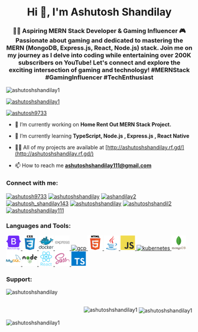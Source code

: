 <h1 align="center">Hi 👋, I'm Ashutosh Shandilay</h1>
<h3 align="center">👨‍💻 Aspiring MERN Stack Developer & Gaming Influencer 🎮 Passionate about gaming and dedicated to mastering the MERN (MongoDB, Express.js, React, Node.js) stack. Join me on my journey as I delve into coding while entertaining over 200K subscribers on YouTube! Let's connect and explore the exciting intersection of gaming and technology! #MERNStack #GamingInfluencer #TechEnthusiast</h3>

<p align="left"> <img src="https://komarev.com/ghpvc/?username=ashutoshshandilay1&label=Profile%20views&color=0e75b6&style=flat" alt="ashutoshshandilay1" /> </p>

<p align="left"> <a href="https://github.com/ryo-ma/github-profile-trophy"><img src="https://github-profile-trophy.vercel.app/?username=ashutoshshandilay1" alt="ashutoshshandilay1" /></a> </p>

<p align="left"> <a href="https://twitter.com/ashutosh9733" target="blank"><img src="https://img.shields.io/twitter/follow/ashutosh9733?logo=twitter&style=for-the-badge" alt="ashutosh9733" /></a> </p>

- 🔭 I’m currently working on **Home Rent Out MERN Stack Project.**

- 🌱 I’m currently learning **TypeScript, Node.js , Express.js , React Native**

- 👨‍💻 All of my projects are available at [http://ashutoshshandilay.rf.gd/](http://ashutoshshandilay.rf.gd/)

- 📫 How to reach me **ashutoshshandilay111@gmail.com**

<h3 align="left">Connect with me:</h3>
<p align="left">
<a href="https://twitter.com/ashutosh9733" target="blank"><img align="center" src="https://raw.githubusercontent.com/rahuldkjain/github-profile-readme-generator/master/src/images/icons/Social/twitter.svg" alt="ashutosh9733" height="30" width="40" /></a>
<a href="https://linkedin.com/in/ashutoshshandilay" target="blank"><img align="center" src="https://raw.githubusercontent.com/rahuldkjain/github-profile-readme-generator/master/src/images/icons/Social/linked-in-alt.svg" alt="ashutoshshandilay" height="30" width="40" /></a>
<a href="https://fb.com/ashandilay2" target="blank"><img align="center" src="https://raw.githubusercontent.com/rahuldkjain/github-profile-readme-generator/master/src/images/icons/Social/facebook.svg" alt="ashandilay2" height="30" width="40" /></a>
<a href="https://instagram.com/ashutosh_shandilay143" target="blank"><img align="center" src="https://raw.githubusercontent.com/rahuldkjain/github-profile-readme-generator/master/src/images/icons/Social/instagram.svg" alt="ashutosh_shandilay143" height="30" width="40" /></a>
<a href="https://www.youtube.com/c/ashutoshshandilay" target="blank"><img align="center" src="https://raw.githubusercontent.com/rahuldkjain/github-profile-readme-generator/master/src/images/icons/Social/youtube.svg" alt="ashutoshshandilay" height="30" width="40" /></a>
<a href="https://www.hackerrank.com/ashutoshshandil2" target="blank"><img align="center" src="https://raw.githubusercontent.com/rahuldkjain/github-profile-readme-generator/master/src/images/icons/Social/hackerrank.svg" alt="ashutoshshandil2" height="30" width="40" /></a>
<a href="https://www.leetcode.com/ashutoshshandilay111" target="blank"><img align="center" src="https://raw.githubusercontent.com/rahuldkjain/github-profile-readme-generator/master/src/images/icons/Social/leet-code.svg" alt="ashutoshshandilay111" height="30" width="40" /></a>
</p>

<h3 align="left">Languages and Tools:</h3>
<p align="left"> <a href="https://getbootstrap.com" target="_blank" rel="noreferrer"> <img src="https://raw.githubusercontent.com/devicons/devicon/master/icons/bootstrap/bootstrap-plain-wordmark.svg" alt="bootstrap" width="40" height="40"/> </a> <a href="https://www.w3schools.com/css/" target="_blank" rel="noreferrer"> <img src="https://raw.githubusercontent.com/devicons/devicon/master/icons/css3/css3-original-wordmark.svg" alt="css3" width="40" height="40"/> </a> <a href="https://www.docker.com/" target="_blank" rel="noreferrer"> <img src="https://raw.githubusercontent.com/devicons/devicon/master/icons/docker/docker-original-wordmark.svg" alt="docker" width="40" height="40"/> </a> <a href="https://expressjs.com" target="_blank" rel="noreferrer"> <img src="https://raw.githubusercontent.com/devicons/devicon/master/icons/express/express-original-wordmark.svg" alt="express" width="40" height="40"/> </a> <a href="https://cloud.google.com" target="_blank" rel="noreferrer"> <img src="https://www.vectorlogo.zone/logos/google_cloud/google_cloud-icon.svg" alt="gcp" width="40" height="40"/> </a> <a href="https://www.w3.org/html/" target="_blank" rel="noreferrer"> <img src="https://raw.githubusercontent.com/devicons/devicon/master/icons/html5/html5-original-wordmark.svg" alt="html5" width="40" height="40"/> </a> <a href="https://www.java.com" target="_blank" rel="noreferrer"> <img src="https://raw.githubusercontent.com/devicons/devicon/master/icons/java/java-original.svg" alt="java" width="40" height="40"/> </a> <a href="https://developer.mozilla.org/en-US/docs/Web/JavaScript" target="_blank" rel="noreferrer"> <img src="https://raw.githubusercontent.com/devicons/devicon/master/icons/javascript/javascript-original.svg" alt="javascript" width="40" height="40"/> </a> <a href="https://kubernetes.io" target="_blank" rel="noreferrer"> <img src="https://www.vectorlogo.zone/logos/kubernetes/kubernetes-icon.svg" alt="kubernetes" width="40" height="40"/> </a> <a href="https://www.mongodb.com/" target="_blank" rel="noreferrer"> <img src="https://raw.githubusercontent.com/devicons/devicon/master/icons/mongodb/mongodb-original-wordmark.svg" alt="mongodb" width="40" height="40"/> </a> <a href="https://www.mysql.com/" target="_blank" rel="noreferrer"> <img src="https://raw.githubusercontent.com/devicons/devicon/master/icons/mysql/mysql-original-wordmark.svg" alt="mysql" width="40" height="40"/> </a> <a href="https://nodejs.org" target="_blank" rel="noreferrer"> <img src="https://raw.githubusercontent.com/devicons/devicon/master/icons/nodejs/nodejs-original-wordmark.svg" alt="nodejs" width="40" height="40"/> </a> <a href="https://reactjs.org/" target="_blank" rel="noreferrer"> <img src="https://raw.githubusercontent.com/devicons/devicon/master/icons/react/react-original-wordmark.svg" alt="react" width="40" height="40"/> </a> <a href="https://sass-lang.com" target="_blank" rel="noreferrer"> <img src="https://raw.githubusercontent.com/devicons/devicon/master/icons/sass/sass-original.svg" alt="sass" width="40" height="40"/> </a> <a href="https://www.typescriptlang.org/" target="_blank" rel="noreferrer"> <img src="https://raw.githubusercontent.com/devicons/devicon/master/icons/typescript/typescript-original.svg" alt="typescript" width="40" height="40"/> </a> </p>

<h3 align="left">Support:</h3>
<p><a href="https://www.buymeacoffee.com/ashutoshshandilay"> <img align="left" src="https://cdn.buymeacoffee.com/buttons/v2/default-yellow.png" height="50" width="210" alt="ashutoshshandilay" /></a></p><br><br>

<p><img align="left" src="https://github-readme-stats.vercel.app/api/top-langs?username=ashutoshshandilay1&show_icons=true&locale=en&layout=compact" alt="ashutoshshandilay1" /></p>

<p>&nbsp;<img align="center" src="https://github-readme-stats.vercel.app/api?username=ashutoshshandilay1&show_icons=true&locale=en" alt="ashutoshshandilay1" /></p>

<p><img align="center" src="https://github-readme-streak-stats.herokuapp.com/?user=ashutoshshandilay1&" alt="ashutoshshandilay1" /></p>
